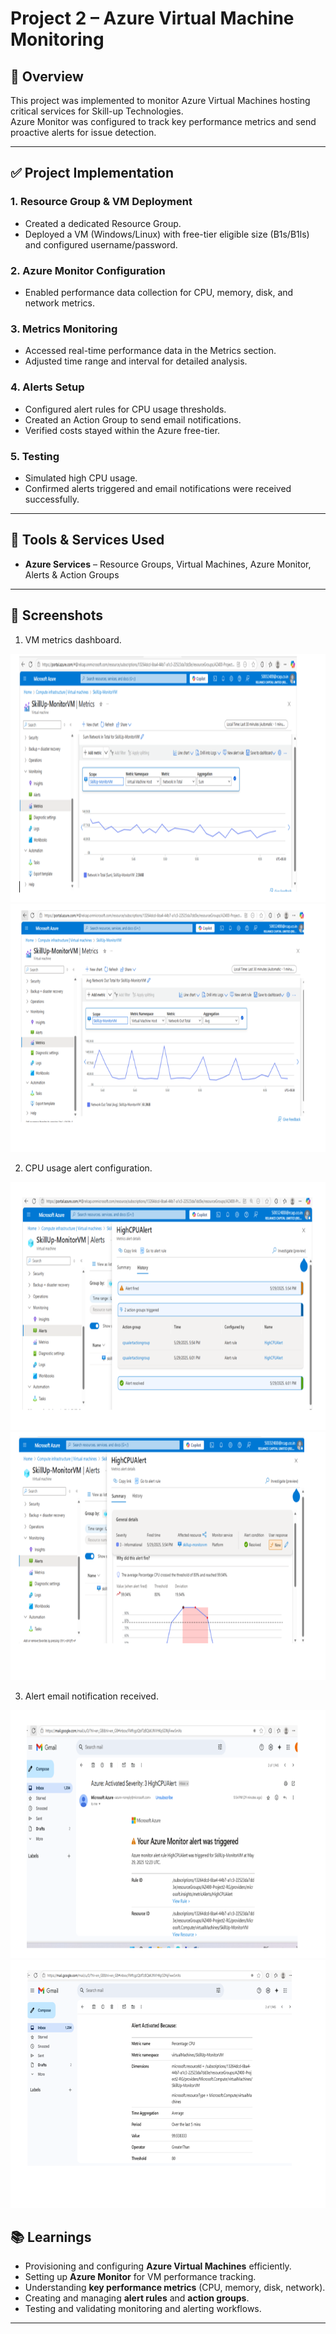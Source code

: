 # Project 2 – Azure Virtual Machine Monitoring

## 📌 Overview
This project was implemented to monitor Azure Virtual Machines hosting critical services for Skill-up Technologies.  
Azure Monitor was configured to track key performance metrics and send proactive alerts for issue detection.

---

## ✅ Project Implementation

### **1. Resource Group & VM Deployment**
- Created a dedicated Resource Group.
- Deployed a VM (Windows/Linux) with free-tier eligible size (B1s/B1ls) and configured username/password.

### **2. Azure Monitor Configuration**
- Enabled performance data collection for CPU, memory, disk, and network metrics.

### **3. Metrics Monitoring**
- Accessed real-time performance data in the Metrics section.
- Adjusted time range and interval for detailed analysis.

### **4. Alerts Setup**
- Configured alert rules for CPU usage thresholds.
- Created an Action Group to send email notifications.
- Verified costs stayed within the Azure free-tier.

### **5. Testing**
- Simulated high CPU usage.
- Confirmed alerts triggered and email notifications were received successfully.

---

## 🧰 Tools & Services Used
- **Azure Services** – Resource Groups, Virtual Machines, Azure Monitor, Alerts & Action Groups

---



## 📸 Screenshots 

1. VM metrics dashboard.  

<img width="718" height="397" alt="image" src=./screenshots/Image1.png />

<img width="718" height="397" alt="image" src=./screenshots/Image2.png />

2. CPU usage alert configuration.  

<img width="718" height="397" alt="image" src=./screenshots/Image3.png />

<img width="718" height="397" alt="image" src=./screenshots/Image4.png />

3. Alert email notification received.

<img width="718" height="397" alt="image" src=./screenshots/Image5.png />

<img width="718" height="397" alt="image" src=./screenshots/Image6.png />


## 📚 Learnings
- Provisioning and configuring **Azure Virtual Machines** efficiently.
- Setting up **Azure Monitor** for VM performance tracking.
- Understanding **key performance metrics** (CPU, memory, disk, network).
- Creating and managing **alert rules** and **action groups**.
- Testing and validating monitoring and alerting workflows.

---


